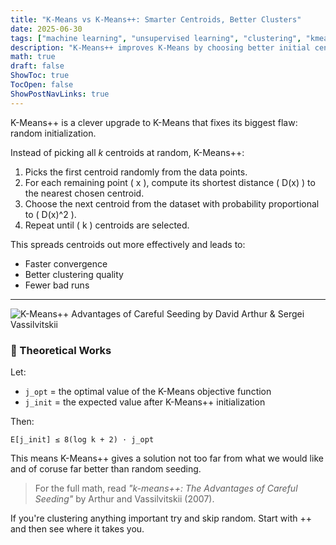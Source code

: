 ```yaml
---
title: "K-Means vs K-Means++: Smarter Centroids, Better Clusters"
date: 2025-06-30
tags: ["machine learning", "unsupervised learning", "clustering", "kmeans"]
description: "K-Means++ improves K-Means by choosing better initial centroids using a distance-aware probability distribution. A couple of thoughts on it as I read through this again today."
math: true
draft: false
ShowToc: true
TocOpen: false
ShowPostNavLinks: true
---
```


K-Means++ is a clever upgrade to K-Means that fixes its biggest flaw: random initialization.

Instead of picking all *k* centroids at random, K-Means++:

1. Picks the first centroid randomly from the data points.
2. For each remaining point \( x \), compute its shortest distance \( D(x) \) to the nearest chosen centroid.
3. Choose the next centroid from the dataset with probability proportional to \( D(x)^2 \).
4. Repeat until \( k \) centroids are selected.

This spreads centroids out more effectively and leads to:

- Faster convergence  
- Better clustering quality  
- Fewer bad runs

---

![K-Means++ Advantages of Careful Seeding by David Arthur & Sergei Vassilvitskii](/images/blog/k-means++.png)

### 📐 Theoretical Works

Let:

- ```j_opt``` = the optimal value of the K-Means objective function  
- ```j_init``` = the expected value after K-Means++ initialization  

Then:

```E[j_init] ≤ 8(log k + 2) · j_opt```

This means K-Means++ gives a solution not too far from what we would like and of coruse far better than random seeding.

> For the full math, read *"k-means++: The Advantages of Careful Seeding"* by Arthur and Vassilvitskii (2007).

If you're clustering anything important try and skip random. Start with ++ and then see where it takes you.
